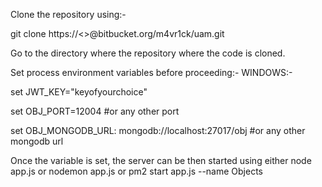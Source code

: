 Clone the repository using:-

git clone https://<>@bitbucket.org/m4vr1ck/uam.git

Go to the directory where the repository where the code is cloned.

Set process environment variables before proceeding:- WINDOWS:-

set JWT_KEY="keyofyourchoice"

set OBJ_PORT=12004 #or any other port

set OBJ_MONGODB_URL: mongodb://localhost:27017/obj #or any other mongodb url

Once the variable is set, the server can be then started using either node app.js or nodemon app.js or pm2 start app.js --name Objects
